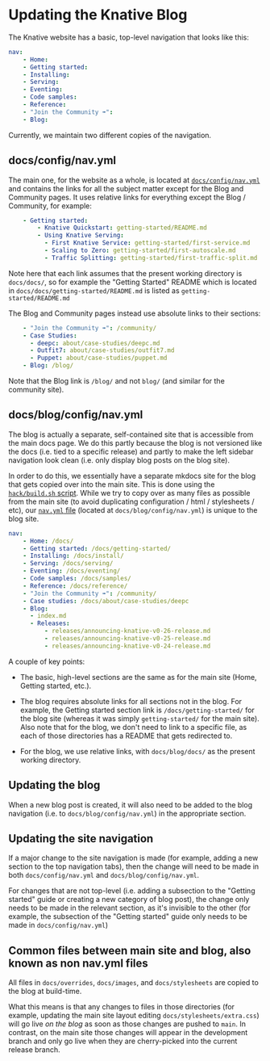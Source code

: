 # Updating the Knative Blog

The Knative website has a basic, top-level navigation that looks like this:

```yaml
nav:
    - Home:
    - Getting started:
    - Installing:
    - Serving:
    - Eventing:
    - Code samples:
    - Reference:
    - "Join the Community ➠":
    - Blog:
```

Currently, we maintain two different copies of the navigation.

## docs/config/nav.yml

The main one, for the website as a whole, is located at [`docs/config/nav.yml`](docs/config/nav.yml) and contains the links for all the subject matter except for the Blog and Community pages. It uses relative links for everything except the Blog / Community, for example:

```yaml
    - Getting started:
        - Knative Quickstart: getting-started/README.md
        - Using Knative Serving:
          - First Knative Service: getting-started/first-service.md
          - Scaling to Zero: getting-started/first-autoscale.md
          - Traffic Splitting: getting-started/first-traffic-split.md
```

Note here that each link assumes that the present working directory is `docs/docs/`, so for example the "Getting Started" README which is located in `docs/docs/getting-started/README.md` is listed as `getting-started/README.md`

The Blog and Community pages instead use absolute links to their sections:

```yaml
    - "Join the Community ➠": /community/
    - Case Studies:
      - deepc: about/case-studies/deepc.md
      - Outfit7: about/case-studies/outfit7.md
      - Puppet: about/case-studies/puppet.md
    - Blog: /blog/
```

Note that the Blog link is `/blog/` and not `blog/` (and similar for the community site).

## docs/blog/config/nav.yml

The blog is actually a separate, self-contained site that is accessible from the main docs page. We do this partly because the blog is not versioned like the docs (i.e. tied to a specific release) and partly to make the left sidebar navigation look clean (i.e. only display blog posts on the blog site).

In order to do this, we essentially have a separate mkdocs site for the blog that gets copied over into the main site. This is done using the [`hack/build.sh` script](https://github.com/knative/docs/blob/main/hack/build.sh#L84-L90). While we try to copy over as many files as possible from the main site (to avoid duplicating configuration / html / stylesheets / etc), our [`nav.yml` file](docs/blog/config/nav.yml) (located at `docs/blog/config/nav.yml`) is unique to the blog site.

```yaml
nav:
    - Home: /docs/
    - Getting started: /docs/getting-started/
    - Installing: /docs/install/
    - Serving: /docs/serving/
    - Eventing: /docs/eventing/
    - Code samples: /docs/samples/
    - Reference: /docs/reference/
    - "Join the Community ➠": /community/
    - Case studies: /docs/about/case-studies/deepc
    - Blog:
      - index.md
      - Releases:
          - releases/announcing-knative-v0-26-release.md
          - releases/announcing-knative-v0-25-release.md
          - releases/announcing-knative-v0-24-release.md
```

A couple of key points:

* The basic, high-level sections are the same as for the main site (Home, Getting started, etc.).

* The blog requires absolute links for all sections not in the blog. For example, the Getting started section link is `/docs/getting-started/` for the blog site (whereas it was simply `getting-started/` for the main site). Also note that for the blog, we don't need to link to a specific file, as each of those directories has a README that gets redirected to.

* For the blog, we use relative links, with `docs/blog/docs/` as the present working directory.

## Updating the blog

When a new blog post is created, it will also need to be added to the blog navigation (i.e. to `docs/blog/config/nav.yml`) in the appropriate section.

## Updating the site navigation

If a major change to the site navigation is made (for example, adding a new section to the top navigation tabs), then the change will need to be made in both `docs/config/nav.yml` and `docs/blog/config/nav.yml`.

For changes that are not top-level (i.e. adding a subsection to the "Getting started" guide or creating a new category of blog post), the change only needs to be made in the relevant section, as it's invisible to the other (for example, the subsection of the "Getting started" guide only needs to be made in `docs/config/nav.yml`)

## Common files between main site and blog, also known as non nav.yml files

All files in `docs/overrides`, `docs/images`, and `docs/stylesheets` are copied to the blog at build-time.

What this means is that any changes to files in those directories (for example, updating the main site layout editing `docs/stylesheets/extra.css`) will go live _on the blog_ as soon as those changes are pushed to `main`. In contrast, on the main site those changes will appear in the development branch and only go live when they are cherry-picked into the current release branch.
